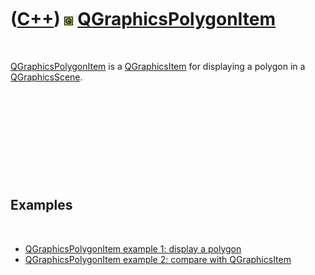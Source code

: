 
 

 

 

 

 

([C++](Cpp.md)) ![Qt](PicQt.png) [QGraphicsPolygonItem](CppQGraphicsPolygonItem.md)
=====================================================================================

 

[QGraphicsPolygonItem](CppQGraphicsPolygonItem.md) is a
[QGraphicsItem](CppQGraphicsItem.md) for displaying a polygon in a
[QGraphicsScene](CppQGraphicsScene.md).

 

 

 

 

 

Examples
--------

 

-   [QGraphicsPolygonItem example 1: display a
    polygon](CppQGraphicsPolygonItemExample1.md)
-   [QGraphicsPolygonItem example 2: compare with
    QGraphicsItem](CppQGraphicsPolygonItemExample2.md)

 

 

 

 

 

 

